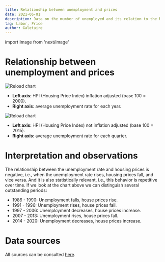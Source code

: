 ```yaml
---
title: Relationship between unemployment and prices
date: 2021-06-01
description: Data on the number of unemployed and its relation to the housing price index. Rising unemployment has always led to stagnation or falling prices.
tag: Labor, Price
author: Galetaire
---
```


import Image from 'next/image'

# Relationship between unemployment and prices

<Image
  src="/images/ocupacio.png"
  alt="Reload chart"
  width={3552}
  height={1823}
  priority
  className="next-image"
/>

- **Left axis**: HPI (Housing Price Index) inflation adjusted (base 100 = 2000).
- **Right axis**: average unemployment rate for each year.

<Image
  src="/images/ocupacio2.png"
  alt="Reload chart"
  width={3685}
  height={1786}
  priority
  className="next-image"
/>

- **Left axis**: HPI (Housing Price Index) not inflation adjusted (base 100 = 2015).
- **Right axis**: average unemployment rate for each quarter.

# Interpretation and observations

The relationship between the unemployment rate and housing prices is negative, i.e., when the unemployment rate rises, housing prices fall, and vice versa. And it is also statistically relevant, i.e., this behavior is repetitive over time. If we look at the chart above we can distinguish several outstanding periods:

- 1986 - 1990: Unemployment falls, house prices rise.
- 1991 - 1996: Unemployment rises, house prices fall.
- 1997 - 2006: Unemployment decreases, house prices increase.
- 2007 - 2013: Unemployment rises, house prices fall.
- 2014 - 2020: Unemployment decreases, house prices increase.

# Data sources

All sources can be consulted [here](http://catalanhousing.galetaire.hns.to/methodology).
